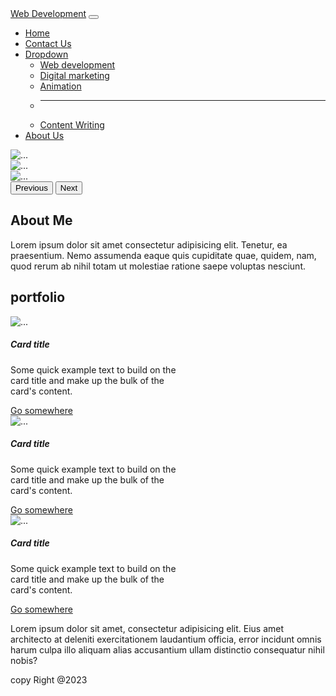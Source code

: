<!DOCTYPE html>
<html>
<head>
  <title>project1</title>
  <link href="https://cdn.jsdelivr.net/npm/bootstrap@5.3.0-alpha1/dist/css/bootstrap.min.css" rel="stylesheet" integrity="sha384-GLhlTQ8iRABdZLl6O3oVMWSktQOp6b7In1Zl3/Jr59b6EGGoI1aFkw7cmDA6j6gD" crossorigin="anonymous">
  <script src="https://cdn.jsdelivr.net/npm/bootstrap@5.3.0-alpha1/dist/js/bootstrap.bundle.min.js" integrity="sha384-w76AqPfDkMBDXo30jS1Sgez6pr3x5MlQ1ZAGC+nuZB+EYdgRZgiwxhTBTkF7CXvN" crossorigin="anonymous"></script>
</head>
<body>
    <div class="container-fluid">
        <div class="row">
          <div class="col-md-12">
            <nav class="navbar navbar-expand-lg bg-light">
                <div class="container-fluid">
                  <a class="navbar-brand" href="#">Web Development</a>
                  <button class="navbar-toggler" type="button" data-bs-toggle="collapse" data-bs-target="#navbarSupportedContent" aria-controls="navbarSupportedContent" aria-expanded="false" aria-label="Toggle navigation">
                    <span class="navbar-toggler-icon"></span>
                  </button>
                  <div class="collapse navbar-collapse" id="navbarSupportedContent">
                    <ul class="navbar-nav me-auto mb-2 mb-lg-0"> 
                      <li class="nav-item">
                        <a class="nav-link active" aria-current="page" href="#">Home</a>
                      </li>
                      <li class="nav-item">
                        <a class="nav-link" href="#">Contact Us</a>
                      </li>
                      <li class="nav-item dropdown">
                        <a class="nav-link dropdown-toggle" href="#" role="button" data-bs-toggle="dropdown" aria-expanded="false">
                          Dropdown
                        </a>
                        <ul class="dropdown-menu">
                          <li><a class="dropdown-item" href="#">Web development</a></li>
                          <li><a class="dropdown-item" href="#">Digital marketing</a></li>
                          <li><a class="dropdown-item" href="#">Animation</a></li>
                          <li><hr class="dropdown-divider"></li>
                          <li><a class="dropdown-item" href="#">Content Writing</a></li>
                        </ul>
                      </li>
                      <li class="nav-item">
                        <a class="nav-link" href="#">About Us</a>
                      </li>
                    </ul>
                    </div>
                </div>
              </nav>
          </div>  
        </div>
        <div class="row">
            <div class="col-md-12">
                <div id="carouselExample" class="carousel slide" data-bs-ride="carousel">
                    <div class="carousel-inner">
                      <div class="carousel-item active">
                        <img src="WD-1.jpeg" class="d-block w-100" alt="...">
                      </div>
                      <div class="carousel-item">
                        <img src="WD-2.jpeg" class="d-block w-100" alt="...">
                      </div>
                      <div class="carousel-item">
                        <img src="WD-3.jpeg" class="d-block w-100" alt="...">
                      </div>
                    </div>
                    <button class="carousel-control-prev" type="button" data-bs-target="#carouselExample" data-bs-slide="prev">
                      <span class="carousel-control-prev-icon" aria-hidden="true"></span>
                      <span class="visually-hidden">Previous</span>
                    </button>
                    <button class="carousel-control-next" type="button" data-bs-target="#carouselExample" data-bs-slide="next">
                      <span class="carousel-control-next-icon" aria-hidden="true"></span>
                      <span class="visually-hidden">Next</span>
                    </button>
                  </div>
            </div>
        </div>
    </div>
    <div class="container">
        <div class="row">
           <div class="col-md-12">
            <h2 class="text-center text-primary">About Me</h2>
            <p>
                Lorem ipsum dolor sit amet consectetur adipisicing elit. Tenetur, ea praesentium. Nemo assumenda eaque quis cupiditate quae, quidem, nam, quod rerum ab nihil totam ut molestiae ratione saepe voluptas nesciunt.
            </p>
           </div>
        </div>
        <div class="row">
            <h2 class="text-center text-primary">portfolio</h2>
            <div class="col-md-4">
                <div class="card" style="width: 18rem;">
                    <img src="WD-1.jpeg" class="card-img-top img container-fluid" alt="...">
                    <div class="card-body">
                      <h5 class="card-title">Card title</h5>
                      <p class="card-text">Some quick example text to build on the card title and make up the bulk of the card's content.</p>
                      <a href="#" class="btn btn-primary">Go somewhere</a>
                    </div>
                  </div>
            </div>
            <div class="col-md-4">
                <div class="card" style="width: 18rem;">
                    <img src="WD-1.jpeg" class="card-img-top img container-fluid" alt="...">
                    <div class="card-body">
                      <h5 class="card-title">Card title</h5>
                      <p class="card-text">Some quick example text to build on the card title and make up the bulk of the card's content.</p>
                      <a href="#" class="btn btn-primary">Go somewhere</a>
                    </div>
                  </div>
            </div>
            <div class="col-md-4">
                <div class="card" style="width: 18rem;">
                    <img src="WD-1.jpeg" class="card-img-top img container-fluid" alt="...">
                    <div class="card-body">
                      <h5 class="card-title">Card title</h5>
                      <p class="card-text">Some quick example text to build on the card title and make up the bulk of the card's content.</p>
                      <a href="#" class="btn btn-primary">Go somewhere</a>
                    </div>
                  </div>
            </div>
        </div>
        <div class="row mt-4 mb-4">
            <div class="col-md-4 bg-dark"></div>
            <div class="col-md-8">
                <p>Lorem ipsum dolor sit amet, consectetur adipisicing elit. Eius amet architecto at deleniti exercitationem laudantium officia, error incidunt omnis harum culpa illo aliquam alias accusantium ullam distinctio consequatur nihil nobis?</p>
            </div>
        </div>
        <div class="row">
            <div class="col-md-12 bg-dark text-light text-center">copy Right @2023</div>
        </div>
    </div>
</body>
</html>
